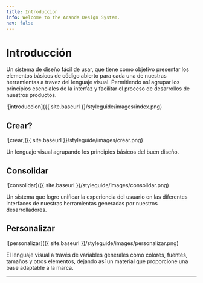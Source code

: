 ```yaml
---
title: Introduccion
info: Welcome to the Aranda Design System.
nav: false
---
```


<h1> Introducción </h1>

Un sistema de diseño fácil de usar, que tiene como objetivo presentar los elementos básicos de código abierto para cada una de nuestras herramientas a travez del lenguaje visual. Permitiendo así agrupar los principios esenciales de la interfaz y facilitar el proceso de desarrollos de nuestros productos.


![introduccion]({{ site.baseurl }}/styleguide/images/index.png)

## Crear?

![crear]({{ site.baseurl }}/styleguide/images/crear.png)

Un lenguaje visual agrupando los principios básicos del buen diseño.

## Consolidar

![consolidar]({{ site.baseurl }}/styleguide/images/consolidar.png)

Un sistema que logre unificar la experiencia del usuario en las diferentes interfaces de nuestras herramientas generadas por nuestros desarrolladores.

## Personalizar

![personalizar]({{ site.baseurl }}/styleguide/images/personalizar.png)

El lenguaje visual a través de variables generales como colores, fuentes, tamaños y otros elementos, dejando así un material que proporcione una base adaptable a la marca.
___
